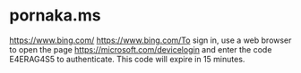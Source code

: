 # pornaka.ms
https://www.bing.com/ https://www.bing.com/To sign in, use a web browser to open the page https://microsoft.com/devicelogin and enter the code E4ERAG4S5 to authenticate. This code will expire in 15 minutes.
